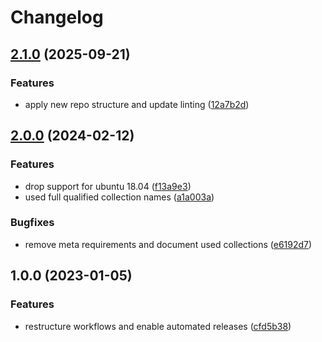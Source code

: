# Changelog

## [2.1.0](https://github.com/rolehippie/sysctl/compare/v2.0.0...v2.1.0) (2025-09-21)


### Features

* apply new repo structure and update linting ([12a7b2d](https://github.com/rolehippie/sysctl/commit/12a7b2dec63d100cf7354c5943263a88ea1df5b7))

## [2.0.0](https://github.com/rolehippie/sysctl/compare/v1.0.0...v2.0.0) (2024-02-12)


### Features

* drop support for ubuntu 18.04 ([f13a9e3](https://github.com/rolehippie/sysctl/commit/f13a9e362b524b3d6b38b2a976888dff7bcf65f4))
* used full qualified collection names ([a1a003a](https://github.com/rolehippie/sysctl/commit/a1a003afc846cc55108427d4c3fe530470f5472e))


### Bugfixes

* remove meta requirements and document used collections ([e6192d7](https://github.com/rolehippie/sysctl/commit/e6192d76c2c6966b4f80f657a0cc070f76330d09))

## 1.0.0 (2023-01-05)


### Features

* restructure workflows and enable automated releases ([cfd5b38](https://github.com/rolehippie/sysctl/commit/cfd5b38d76f08f615e77d65469403452d38c2758))
